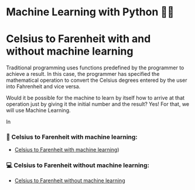 # Machine Learning with Python 🐍🤖
# Celsius to Farenheit with and without machine learning

Traditional programming uses functions predefined by the programmer to achieve a result. In this case, the programmer has specified the mathematical operation to convert the Celsius degrees entered by the user into Fahrenheit and vice versa.

Would it be possible for the machine to learn by itself how to arrive at that operation just by giving it the initial number and the result? Yes! For that, we will use Machine Learning.

In 

### 🤖 Celsius to Farenheit with machine learning:
- [Celsius to Farenheit with machine learning](https://github.com/PatZermo/python/blob/main/Machine%20Learning%3A%20Celsius%20to%20Farenheit/with-machine-learning.py))

### 💻 Celsius to Farenheit without machine learning:
- [Celsius to Farenheit without machine learning](https://github.com/PatZermo/python/blob/main/Machine%20Learning%3A%20Celsius%20to%20Farenheit/without-machine-learning)
